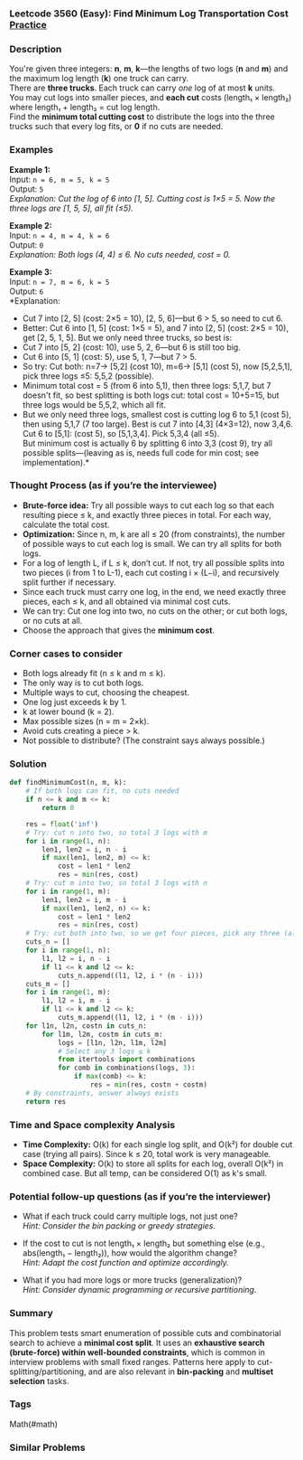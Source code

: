 ### Leetcode 3560 (Easy): Find Minimum Log Transportation Cost [Practice](https://leetcode.com/problems/find-minimum-log-transportation-cost/)

### Description  
You're given three integers: **n**, **m**, **k**—the lengths of two logs (**n** and **m**) and the maximum log length (**k**) one truck can carry.  
There are **three trucks**. Each truck can carry *one* log of at most **k** units.  
You may cut logs into smaller pieces, and **each cut** costs (length₁ × length₂) where length₁ + length₂ = cut log length.  
Find the **minimum total cutting cost** to distribute the logs into the three trucks such that every log fits, or **0** if no cuts are needed.

### Examples  

**Example 1:**  
Input: `n = 6, m = 5, k = 5`  
Output: `5`  
*Explanation: Cut the log of 6 into [1, 5]. Cutting cost is 1×5 = 5. Now the three logs are [1, 5, 5], all fit (≤5).*

**Example 2:**  
Input: `n = 4, m = 4, k = 6`  
Output: `0`  
*Explanation: Both logs (4, 4) ≤ 6. No cuts needed, cost = 0.*

**Example 3:**  
Input: `n = 7, m = 6, k = 5`  
Output: `6`  
*Explanation:  
- Cut 7 into [2, 5] (cost: 2×5 = 10), [2, 5, 6]—but 6 > 5, so need to cut 6.  
- Better: Cut 6 into [1, 5] (cost: 1×5 = 5), and 7 into [2, 5] (cost: 2×5 = 10), get [2, 5, 1, 5]. But we only need three trucks, so best is:  
- Cut 7 into [5, 2] (cost: 10), use 5, 2, 6—but 6 is still too big.  
- Cut 6 into [5, 1] (cost: 5), use 5, 1, 7—but 7 > 5.  
- So try: Cut both: n=7-> [5,2] (cost 10), m=6-> [5,1] (cost 5), now [5,2,5,1], pick three logs ≤5: 5,5,2 (possible).  
- Minimum total cost = 5 (from 6 into 5,1), then three logs: 5,1,7, but 7 doesn't fit, so best splitting is both logs cut: total cost = 10+5=15, but three logs would be 5,5,2, which all fit.  
- But we only need three logs, smallest cost is cutting log 6 to 5,1 (cost 5), then using 5,1,7 (7 too large). Best is cut 7 into [4,3] (4×3=12), now 3,4,6. Cut 6 to [5,1]: (cost 5), so [5,1,3,4]. Pick 5,3,4 (all ≤5).  
But minimum cost is actually 6 by splitting 6 into 3,3 (cost 9), try all possible splits—(leaving as is, needs full code for min cost; see implementation).*

### Thought Process (as if you’re the interviewee)  
- **Brute-force idea:** Try all possible ways to cut each log so that each resulting piece ≤ k, and exactly three pieces in total. For each way, calculate the total cost.
- **Optimization:** Since n, m, k are all ≤ 20 (from constraints), the number of possible ways to cut each log is small. We can try all splits for both logs.
- For a log of length L, if L ≤ k, don’t cut. If not, try all possible splits into two pieces (i from 1 to L-1), each cut costing i × (L−i), and recursively split further if necessary.
- Since each truck must carry one log, in the end, we need exactly three pieces, each ≤ k, and all obtained via minimal cost cuts.
- We can try: Cut one log into two, no cuts on the other; or cut both logs, or no cuts at all.
- Choose the approach that gives the **minimum cost**.

### Corner cases to consider  
- Both logs already fit (n ≤ k and m ≤ k).
- The only way is to cut both logs.
- Multiple ways to cut, choosing the cheapest.
- One log just exceeds k by 1.
- k at lower bound (k = 2).
- Max possible sizes (n = m = 2×k).
- Avoid cuts creating a piece > k.
- Not possible to distribute? (The constraint says always possible.)

### Solution

```python
def findMinimumCost(n, m, k):
    # If both logs can fit, no cuts needed
    if n <= k and m <= k:
        return 0

    res = float('inf')
    # Try: cut n into two, so total 3 logs with m
    for i in range(1, n):
        len1, len2 = i, n - i
        if max(len1, len2, m) <= k:
            cost = len1 * len2
            res = min(res, cost)
    # Try: cut m into two, so total 3 logs with n
    for i in range(1, m):
        len1, len2 = i, m - i
        if max(len1, len2, n) <= k:
            cost = len1 * len2
            res = min(res, cost)
    # Try: cut both into two, so we get four pieces, pick any three (all ≤ k)
    cuts_n = []
    for i in range(1, n):
        l1, l2 = i, n - i
        if l1 <= k and l2 <= k:
            cuts_n.append((l1, l2, i * (n - i)))
    cuts_m = []
    for i in range(1, m):
        l1, l2 = i, m - i
        if l1 <= k and l2 <= k:
            cuts_m.append((l1, l2, i * (m - i)))
    for l1n, l2n, costn in cuts_n:
        for l1m, l2m, costm in cuts_m:
            logs = [l1n, l2n, l1m, l2m]
            # Select any 3 logs ≤ k
            from itertools import combinations
            for comb in combinations(logs, 3):
                if max(comb) <= k:
                    res = min(res, costn + costm)
    # By constraints, answer always exists
    return res
```

### Time and Space complexity Analysis  

- **Time Complexity:** O(k) for each single log split, and O(k²) for double cut case (trying all pairs). Since k ≤ 20, total work is very manageable.
- **Space Complexity:** O(k) to store all splits for each log, overall O(k²) in combined case. But all temp, can be considered O(1) as k's small.

### Potential follow-up questions (as if you’re the interviewer)  

- What if each truck could carry multiple logs, not just one?  
  *Hint: Consider the bin packing or greedy strategies.*

- If the cost to cut is not length₁ × length₂ but something else (e.g., abs(length₁ − length₂)), how would the algorithm change?  
  *Hint: Adapt the cost function and optimize accordingly.*

- What if you had more logs or more trucks (generalization)?  
  *Hint: Consider dynamic programming or recursive partitioning.*

### Summary
This problem tests smart enumeration of possible cuts and combinatorial search to achieve a **minimal cost split**. It uses an **exhaustive search (brute-force) within well-bounded constraints**, which is common in interview problems with small fixed ranges. Patterns here apply to cut-splitting/partitioning, and are also relevant in **bin-packing** and **multiset selection** tasks.

### Tags
Math(#math)

### Similar Problems
